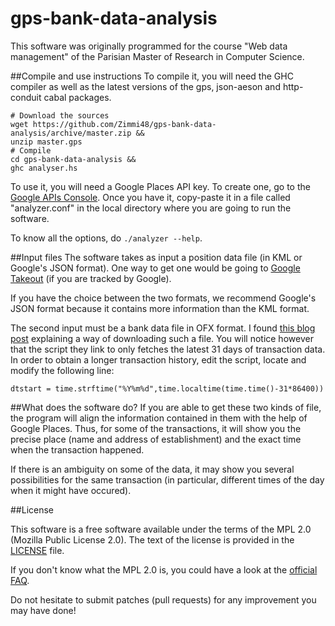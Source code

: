 # gps-bank-data-analysis
This software was originally programmed for the course "Web data management"
of the Parisian Master of Research in Computer Science.

##Compile and use instructions
To compile it, you will need the GHC compiler as well as the latest versions
of the gps, json-aeson and http-conduit cabal packages.

    # Download the sources
    wget https://github.com/Zimmi48/gps-bank-data-analysis/archive/master.zip &&
    unzip master.gps
    # Compile
    cd gps-bank-data-analysis &&
    ghc analyser.hs

To use it, you will need a Google Places API key. To create one, go to the
[Google APIs Console](https://code.google.com/apis/console/?noredirect).
Once you have it, copy-paste it in a file called "analyzer.conf" in the local
directory where you are going to run the software.

To know all the options, do ```./analyzer --help```.

##Input files
The software takes as input a position data file (in KML or Google's JSON format).
One way to get one would be going to
[Google Takeout](https://www.google.com/settings/takeout)
(if you are tracked by Google).

If you have the choice between the two formats, we recommend Google's JSON format
because it contains more information than the KML format.

The second input must be a bank data file in OFX format. I found
[this blog post](http://thefinancebuff.com/replacing-microsoft-money-part-5-ofx-scripts.html)
explaining a way of downloading such a file.
You will notice however that the script they link to only fetches
the latest 31 days of transaction data.
In order to obtain a longer transaction history, edit the script,
locate and modify the following line:

    dtstart = time.strftime("%Y%m%d",time.localtime(time.time()-31*86400))

##What does the software do?
If you are able to get these two kinds of file, the program will align the
information contained in them with the help of Google Places.
Thus, for some of the transactions, it will show you the precise place
(name and address of establishment)
and the exact time when the transaction happened.

If there is an ambiguity on some of the data, it may show you several
possibilities for the same transaction (in particular, different times
of the day when it might have occured).

##License

This software is a free software available under the terms of the MPL 2.0
(Mozilla Public License 2.0).
The text of the license is provided in the [LICENSE](LICENSE) file.

If you don't know what the MPL 2.0 is, you could have a look at the
[official FAQ](https://www.mozilla.org/MPL/2.0/FAQ.html).

Do not hesitate to submit patches (pull requests) for any improvement
you may have done!
